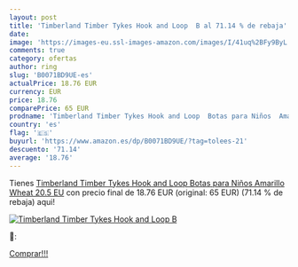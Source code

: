 ```yaml
---
layout: post
title: 'Timberland Timber Tykes Hook and Loop  B al 71.14 % de rebaja'
date: 
image: 'https://images-eu.ssl-images-amazon.com/images/I/41uq%2BFy9ByL._SL200_.jpg'
comments: true
category: ofertas
author: ring
slug: 'B0071BD9UE-es'
actualPrice: 18.76 EUR
currency: EUR
price: 18.76
comparePrice: 65 EUR
prodname: 'Timberland Timber Tykes Hook and Loop  Botas para Niños  Amarillo  Wheat   20.5 EU'
country: 'es'
flag: '🇪🇸'
buyurl: 'https://www.amazon.es/dp/B0071BD9UE/?tag=tolees-21'
descuento: '71.14'
average: '18.76'
---
```


Tienes [Timberland Timber Tykes Hook and Loop  Botas para Niños  Amarillo  Wheat   20.5 EU](https://www.amazon.es/dp/B0071BD9UE/?tag=tolees-21) con precio final de  18.76 EUR (original: 65 EUR) (71.14 %  de rebaja) aqui!

[![Timberland Timber Tykes Hook and Loop  B](https://images-eu.ssl-images-amazon.com/images/I/41uq%2BFy9ByL._SL200_.jpg)](https://www.amazon.es/dp/B0071BD9UE/?tag=tolees-21)

🔎:


[Comprar!!!](https://www.amazon.es/dp/B0071BD9UE/?tag=tolees-21)
